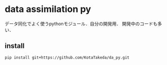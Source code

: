 # data assimilation py
データ同化でよく使うpythonモジュール．自分の開発用．
開発中のコードも多い．

## install
```
pip install git+https://github.com/KotaTakeda/da_py.git
```
